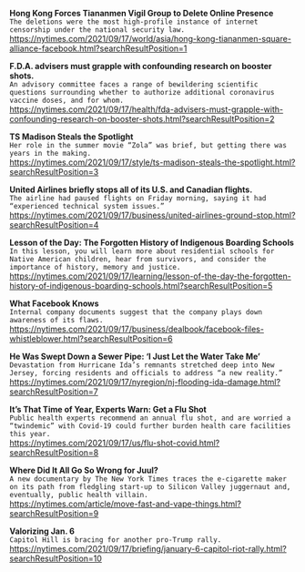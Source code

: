 **Hong Kong Forces Tiananmen Vigil Group to Delete Online Presence**\
`The deletions were the most high-profile instance of internet censorship under the national security law.`\
https://nytimes.com/2021/09/17/world/asia/hong-kong-tiananmen-square-alliance-facebook.html?searchResultPosition=1

**F.D.A. advisers must grapple with confounding research on booster shots.**\
`An advisory committee faces a range of bewildering scientific questions surrounding whether to authorize additional coronavirus vaccine doses, and for whom.`\
https://nytimes.com/2021/09/17/health/fda-advisers-must-grapple-with-confounding-research-on-booster-shots.html?searchResultPosition=2

**TS Madison Steals the Spotlight**\
`Her role in the summer movie “Zola” was brief, but getting there was years in the making.`\
https://nytimes.com/2021/09/17/style/ts-madison-steals-the-spotlight.html?searchResultPosition=3

**United Airlines briefly stops all of its U.S. and Canadian flights.**\
`The airline had paused flights on Friday morning, saying it had “experienced technical system issues.”`\
https://nytimes.com/2021/09/17/business/united-airlines-ground-stop.html?searchResultPosition=4

**Lesson of the Day: The Forgotten History of Indigenous Boarding Schools**\
`In this lesson, you will learn more about residential schools for Native American children, hear from survivors, and consider the importance of history, memory and justice.`\
https://nytimes.com/2021/09/17/learning/lesson-of-the-day-the-forgotten-history-of-indigenous-boarding-schools.html?searchResultPosition=5

**What Facebook Knows**\
`Internal company documents suggest that the company plays down awareness of its flaws.`\
https://nytimes.com/2021/09/17/business/dealbook/facebook-files-whistleblower.html?searchResultPosition=6

**He Was Swept Down a Sewer Pipe: ‘I Just Let the Water Take Me’**\
`Devastation from Hurricane Ida’s remnants stretched deep into New Jersey, forcing residents and officials to address “a new reality.”`\
https://nytimes.com/2021/09/17/nyregion/nj-flooding-ida-damage.html?searchResultPosition=7

**It’s That Time of Year, Experts Warn: Get a Flu Shot**\
`Public health experts recommend an annual flu shot, and are worried a “twindemic” with Covid-19 could further burden health care facilities this year.`\
https://nytimes.com/2021/09/17/us/flu-shot-covid.html?searchResultPosition=8

**Where Did It All Go So Wrong for Juul?**\
`A new documentary by The New York Times traces the e-cigarette maker on its path from fledgling start-up to Silicon Valley juggernaut and, eventually, public health villain.`\
https://nytimes.com/article/move-fast-and-vape-things.html?searchResultPosition=9

**Valorizing Jan. 6**\
`Capitol Hill is bracing for another pro-Trump rally.`\
https://nytimes.com/2021/09/17/briefing/january-6-capitol-riot-rally.html?searchResultPosition=10

